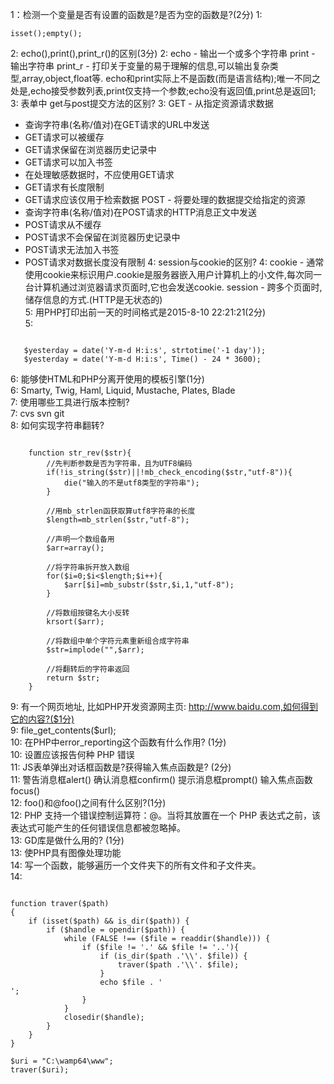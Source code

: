 1：检测一个变量是否有设置的函数是?是否为空的函数是?(2分)
1: <pre><code>isset();empty();</code></pre>
2: echo(),print(),print_r()的区别(3分)
2: echo - 输出一个或多个字符串
   print - 输出字符串
   print_r - 打印关于变量的易于理解的信息,可以输出复杂类型,array,object,float等.
echo和print实际上不是函数(而是语言结构);唯一不同之处是,echo接受参数列表,print仅支持一个参数;echo没有返回值,print总是返回1;
3: 表单中 get与post提交方法的区别?
3: GET - 从指定资源请求数据
   - 查询字符串(名称/值对)在GET请求的URL中发送
   - GET请求可以被缓存
   - GET请求保留在浏览器历史记录中
   - GET请求可以加入书签
   - 在处理敏感数据时，不应使用GET请求
   - GET请求有长度限制
   - GET请求应该仅用于检索数据
POST - 将要处理的数据提交给指定的资源
   - 查询字符串(名称/值对)在POST请求的HTTP消息正文中发送
   - POST请求从不缓存
   - POST请求不会保留在浏览器历史记录中
   - POST请求无法加入书签
   - POST请求对数据长度没有限制
4: session与cookie的区别?
4: cookie - 通常使用cookie来标识用户.cookie是服务器嵌入用户计算机上的小文件,每次同一台计算机通过浏览器请求页面时,它也会发送cookie.
   session - 跨多个页面时,储存信息的方式.(HTTP是无状态的)  
5: 用PHP打印出前一天的时间格式是2015-8-10 22:21:21(2分)  
5:
<pre><code>
   $yesterday = date('Y-m-d H:i:s', strtotime('-1 day'));
   $yesterday = date('Y-m-d H:i:s', Time() - 24 * 3600);
</code></pre>
6: 能够使HTML和PHP分离开使用的模板引擎(1分)  
6: Smarty, Twig, Haml, Liquid, Mustache, Plates, Blade  
7: 使用哪些工具进行版本控制?  
7: cvs svn git  
8: 如何实现字符串翻转?  
<pre><code>
    function str_rev($str){
        //先判断参数是否为字符串，且为UTF8编码
        if(!is_string($str)||!mb_check_encoding($str,"utf-8")){
            die("输入的不是utf8类型的字符串");
        }

        //用mb_strlen函获取算utf8字符串的长度
        $length=mb_strlen($str,"utf-8");

        //声明一个数组备用
        $arr=array();

        //将字符串拆开放入数组
        for($i=0;$i<$length;$i++){
            $arr[$i]=mb_substr($str,$i,1,"utf-8");
        }

        //将数组按键名大小反转
        krsort($arr);

        //将数组中单个字符元素重新组合成字符串
        $str=implode("",$arr);

        //将翻转后的字符串返回
        return $str;
    }
</code></pre>
9: 有一个网页地址, 比如PHP开发资源网主页: http://www.baidu.com,如何得到它的内容?($1分)  
9: file_get_contents($url);  
10: 在PHP中error_reporting这个函数有什么作用? (1分)  
10: 设置应该报告何种 PHP 错误  
11: JS表单弹出对话框函数是?获得输入焦点函数是? (2分)  
11: 警告消息框alert() 确认消息框confirm() 提示消息框prompt() 输入焦点函数focus()  
12: foo()和@foo()之间有什么区别?(1分)  
12: PHP 支持一个错误控制运算符：@。当将其放置在一个 PHP 表达式之前，该表达式可能产生的任何错误信息都被忽略掉。  
13: GD库是做什么用的? (1分)  
13: 使PHP具有图像处理功能    
14: 写一个函数，能够遍历一个文件夹下的所有文件和子文件夹。   
14:
<pre><code>
function traver($path)
{
    if (isset($path) && is_dir($path)) {
        if ($handle = opendir($path)) {
            while (FALSE !== ($file = readdir($handle))) {
                if ($file != '.' && $file != '..'){
                    if (is_dir($path .'\\'. $file)) {
                        traver($path .'\\'. $file);
                    }
                    echo $file . '<br>';
                }
            }
            closedir($handle);
        }
    }
}

$uri = "C:\wamp64\www";
traver($uri);
</code></pre>

